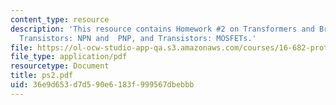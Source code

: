 ```yaml
---
content_type: resource
description: 'This resource contains Homework #2 on Transformers and Bridges, Regulators,
  Transistors: NPN and  PNP, and Transistors: MOSFETs.'
file: https://ol-ocw-studio-app-qa.s3.amazonaws.com/courses/16-682-prototyping-avionics-spring-2006/36e9d653d7d590e6183f999567dbebbb_ps2.pdf
file_type: application/pdf
resourcetype: Document
title: ps2.pdf
uid: 36e9d653-d7d5-90e6-183f-999567dbebbb
---
```

